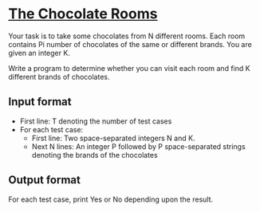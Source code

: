 # [The Chocolate Rooms][link]

Your task is to take some chocolates from N different rooms. Each room contains Pi number of chocolates of the same or different brands. You are given an integer K.

Write a program to determine whether you can visit each room and find K different brands of chocolates.

## Input format

- First line: T denoting the number of test cases
- For each test case:
  - First line: Two space-separated integers N and K.
  - Next N lines: An integer P followed by P space-separated strings denoting the brands of the chocolates

## Output format

For each test case, print Yes or No depending upon the result.

[link]: https://www.hackerearth.com/practice/basic-programming/implementation/basics-of-implementation/practice-problems/algorithm/milly-and-chocolates-ii-65198198/

